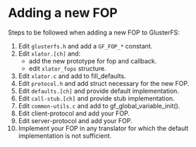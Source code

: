 Adding a new FOP
================

Steps to be followed when adding a new FOP to GlusterFS:

1. Edit `glusterfs.h` and add a `GF_FOP_*` constant.
2. Edit `xlator.[ch]` and:
    * add the new prototype for fop and callback.
    * edit `xlator_fops` structure.
3. Edit `xlator.c` and add to fill_defaults.
4. Edit `protocol.h` and add struct necessary for the new FOP.
5. Edit `defaults.[ch]` and provide default implementation.
6. Edit `call-stub.[ch]` and provide stub implementation.
7. Edit `common-utils.c` and add to gf_global_variable_init().
8. Edit client-protocol and add your FOP.
9. Edit server-protocol and add your FOP.
10. Implement your FOP in any translator for which the default implementation
    is not sufficient.
